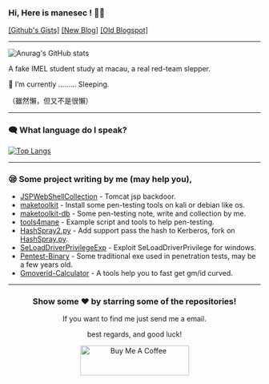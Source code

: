 ###  Hi, Here is manesec ! 🙋‍♂️

[\[Github's Gists\]](https://gist.github.com/manesec)  [\[New Blog\]](https://manesec.github.io/)  [\[Old Blogspot\]](https://manesec.blogspot.com/)

---

![Anurag's GitHub stats](https://github-readme-stats.vercel.app/api?username=manesec&show_icons=true)

<!--

I'm an IMEL student still studying at macau, interested the pentest skill and to be a hacker, (a good man?) . 

I am standing in the red team, so it need some time to learn about that.

The reality is that I am very busy, even sleep time is very limited, Give me some time to update the github, also I'm lazy. 

(This is what I want to say but I don't wanna say it 🙃) 

-->

A fake IMEL student study at macau, a real red-team slepper.

🌱 I’m currently .........  Sleeping.

（雖然懶，但又不是很懶）

--- 

### 🗨️ What language do I speak?
[![Top Langs](https://github-readme-stats.vercel.app/api/top-langs/?username=manesec&layout=compact)](https://github.com/anuraghazra/github-readme-stats)

<!--
**manesec/manesec** is a ✨ _special_ ✨ repository because its `README.md` (this file) appears on your GitHub profile.

Here are some ideas to get you started:

🔭 I’m currently working on ...
🌱 I’m currently learning ...
👯 I’m looking to collaborate on ...
🤔 I’m looking for help with ...
💬 Ask me about ...
📫 How to reach me: ...
😄 Pronouns: ...
⚡ Fun fact: ...
-->

---

### 😪 Some project writing by me (may help you), 

- [JSPWebShellCollection](https://github.com/manesec/JSPWebShellCollection) - Tomcat jsp backdoor.
- [maketoolkit](https://github.com/manesec/maketoolkit) - Install some pen-testing tools on kali or debian like os.
- [maketoolkit-db](https://github.com/manesec/maketoolkit-db) - Some pen-testing note, write and collection by me.
- [tools4mane](https://github.com/manesec/tools4mane) - Example script and tools to help pen-testing.
- [HashSpray2.py](https://github.com/manesec/HashSpray2.py) - Add support pass the hash to Kerberos, fork on [HashSpray.py](https://github.com/cube0x0/HashSpray.py).
- [SeLoadDriverPrivilegeExp](https://github.com/manesec/SeLoadDriverPrivilegeExp) - Exploit SeLoadDriverPrivilege for windows.
- [Pentest-Binary](https://github.com/manesec/Pentest-Binary) - Some traditional exe used in penetration tests, may be a few years old.
- [Gmoverid-Calculator](https://github.com/manesec/Gmoverid-Calculator) - A tools help you to fast get gm/id curved.
---
<div align="center">

### Show some ❤️ by starring some of the repositories!


  
If you want to find me just send me a email.

best regards, and good luck!
  
<a href="https://www.buymeacoffee.com/manesec" target="_blank"><img src="https://cdn.buymeacoffee.com/buttons/v2/default-blue.png" alt="Buy Me A Coffee" style="height: 60px !important;width: 217px !important;" ></a>
</div>
